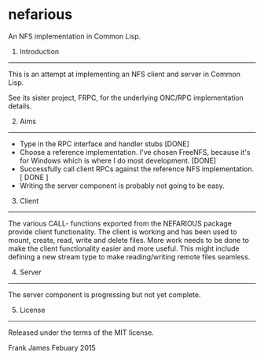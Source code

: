 # nefarious
An NFS implementation in Common Lisp.

1. Introduction
-----------------

This is an attempt at implementing an NFS client and server in Common Lisp. 

See its sister project, FRPC, for the underlying ONC/RPC implementation details.

2. Aims
--------

* Type in the RPC interface and handler stubs [DONE]
* Choose a reference implementation. I've chosen FreeNFS, because it's for Windows which is where I do most development. [DONE]
* Successfully call client RPCs against the reference NFS implementation. [ DONE ]
* Writing the server component is probably not going to be easy.

3. Client
----------

The various CALL- functions exported from the NEFARIOUS package provide client functionality. 
The client is working and has been used to mount, create, read, write and delete files. More work 
needs to be done to make the client functionality easier and more useful. This might include defining
a new stream type to make reading/writing remote files seamless.

4. Server 
-----------

The server component is progressing but not yet complete.

5. License
------------

Released under the terms of the MIT license.


Frank James 
Febuary 2015